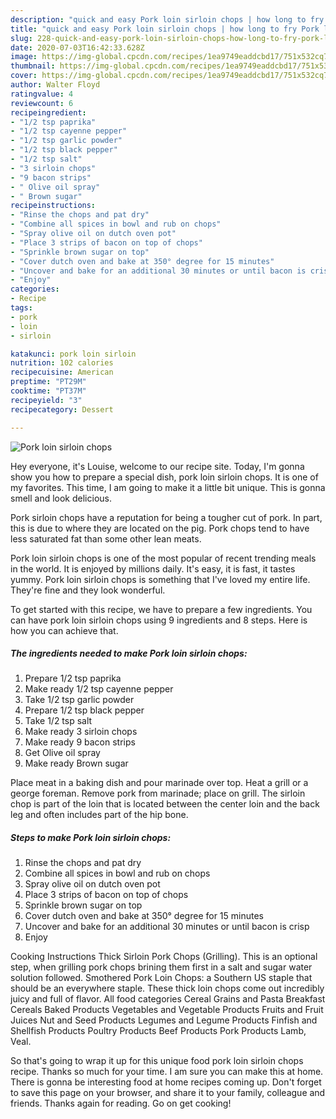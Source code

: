 ```yaml
---
description: "quick and easy Pork loin sirloin chops | how long to fry Pork loin sirloin chops"
title: "quick and easy Pork loin sirloin chops | how long to fry Pork loin sirloin chops"
slug: 228-quick-and-easy-pork-loin-sirloin-chops-how-long-to-fry-pork-loin-sirloin-chops
date: 2020-07-03T16:42:33.628Z
image: https://img-global.cpcdn.com/recipes/1ea9749eaddcbd17/751x532cq70/pork-loin-sirloin-chops-recipe-main-photo.jpg
thumbnail: https://img-global.cpcdn.com/recipes/1ea9749eaddcbd17/751x532cq70/pork-loin-sirloin-chops-recipe-main-photo.jpg
cover: https://img-global.cpcdn.com/recipes/1ea9749eaddcbd17/751x532cq70/pork-loin-sirloin-chops-recipe-main-photo.jpg
author: Walter Floyd
ratingvalue: 4
reviewcount: 6
recipeingredient:
- "1/2 tsp paprika"
- "1/2 tsp cayenne pepper"
- "1/2 tsp garlic powder"
- "1/2 tsp black pepper"
- "1/2 tsp salt"
- "3 sirloin chops"
- "9 bacon strips"
- " Olive oil spray"
- " Brown sugar"
recipeinstructions:
- "Rinse the chops and pat dry"
- "Combine all spices in bowl and rub on chops"
- "Spray olive oil on dutch oven pot"
- "Place 3 strips of bacon on top of chops"
- "Sprinkle brown sugar on top"
- "Cover dutch oven and bake at 350° degree for 15 minutes"
- "Uncover and bake for an additional 30 minutes or until bacon is crisp"
- "Enjoy"
categories:
- Recipe
tags:
- pork
- loin
- sirloin

katakunci: pork loin sirloin 
nutrition: 102 calories
recipecuisine: American
preptime: "PT29M"
cooktime: "PT37M"
recipeyield: "3"
recipecategory: Dessert

---
```



![Pork loin sirloin chops](https://img-global.cpcdn.com/recipes/1ea9749eaddcbd17/751x532cq70/pork-loin-sirloin-chops-recipe-main-photo.jpg)

Hey everyone, it's Louise, welcome to our recipe site. Today, I'm gonna show you how to prepare a special dish, pork loin sirloin chops. It is one of my favorites. This time, I am going to make it a little bit unique. This is gonna smell and look delicious.

Pork sirloin chops have a reputation for being a tougher cut of pork. In part, this is due to where they are located on the pig. Pork chops tend to have less saturated fat than some other lean meats.

Pork loin sirloin chops is one of the most popular of recent trending meals in the world. It is enjoyed by millions daily. It's easy, it is fast, it tastes yummy. Pork loin sirloin chops is something that I've loved my entire life. They're fine and they look wonderful.


To get started with this recipe, we have to prepare a few ingredients. You can have pork loin sirloin chops using 9 ingredients and 8 steps. Here is how you can achieve that.

<!--inarticleads1-->

##### The ingredients needed to make Pork loin sirloin chops:

1. Prepare 1/2 tsp paprika
1. Make ready 1/2 tsp cayenne pepper
1. Take 1/2 tsp garlic powder
1. Prepare 1/2 tsp black pepper
1. Take 1/2 tsp salt
1. Make ready 3 sirloin chops
1. Make ready 9 bacon strips
1. Get  Olive oil spray
1. Make ready  Brown sugar


Place meat in a baking dish and pour marinade over top. Heat a grill or a george foreman. Remove pork from marinade; place on grill. The sirloin chop is part of the loin that is located between the center loin and the back leg and often includes part of the hip bone. 

<!--inarticleads2-->

##### Steps to make Pork loin sirloin chops:

1. Rinse the chops and pat dry
1. Combine all spices in bowl and rub on chops
1. Spray olive oil on dutch oven pot
1. Place 3 strips of bacon on top of chops
1. Sprinkle brown sugar on top
1. Cover dutch oven and bake at 350° degree for 15 minutes
1. Uncover and bake for an additional 30 minutes or until bacon is crisp
1. Enjoy


Cooking Instructions Thick Sirloin Pork Chops (Grilling). This is an optional step, when grilling pork chops brining them first in a salt and sugar water solution followed. Smothered Pork Loin Chops: a Southern US staple that should be an everywhere staple. These thick loin chops come out incredibly juicy and full of flavor. All food categories Cereal Grains and Pasta Breakfast Cereals Baked Products Vegetables and Vegetable Products Fruits and Fruit Juices Nut and Seed Products Legumes and Legume Products Finfish and Shellfish Products Poultry Products Beef Products Pork Products Lamb, Veal. 

So that's going to wrap it up for this unique food pork loin sirloin chops recipe. Thanks so much for your time. I am sure you can make this at home. There is gonna be interesting food at home recipes coming up. Don't forget to save this page on your browser, and share it to your family, colleague and friends. Thanks again for reading. Go on get cooking!
